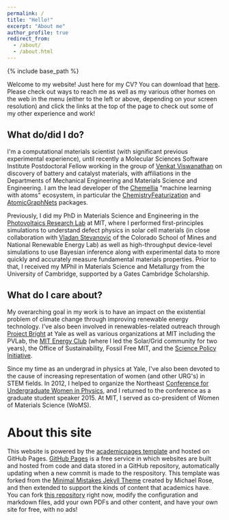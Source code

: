 ```yaml
---
permalink: /
title: "Hello!"
excerpt: "About me"
author_profile: true
redirect_from:
  - /about/
  - /about.html
---
```


{% include base_path %}

Welcome to my website! Just here for my CV? You can download that [here](/files/Kurchin_CV.pdf). Please check out ways to reach me as well as my various other homes on the web in the menu (either to the left or above, depending on your screen resolution) and click the links at the top of the page to check out some of my other experience and work!

## What do/did I do?
I'm a computational materials scientist (with significant previous experimental experience), until recently a Molecular Sciences Software Institute Postdoctoral Fellow working in the group of [Venkat Viswanathan](http://www.andrew.cmu.edu/user/venkatv/index.html) on discovery of battery and catalyst materials, with affiliations in the Departments of Mechanical Engineering and Materials Science and Engineering. I am the lead developer of the [Chemellia](https://github.com/Chemellia) "machine learning with atoms" ecosystem, in particular the [ChemistryFeaturization](https://chemellia.github.io/ChemistryFeaturization.jl/stable/) and [AtomicGraphNets](https://github.com/Chemellia/AtomicGraphNets.jl) packages.

Previously, I did my PhD in Materials Science and Engineering in the [Photovoltaics Research Lab](http://pv.mit.edu) at MIT, where I performed first-principles simulations to understand defect physics in solar cell materials (in close collaboration with [Vladan Stevanovic](https://scholar.google.com/citations?user=itfRzZAAAAAJ&hl=en) of the Colorado School of Mines and National Renewable Energy Lab) as well as high-throughput device-level simulations to use Bayesian inference along with experimental data to more quickly and accurately measure fundamental materials properties. Prior to that, I received my MPhil in Materials Science and Metallurgy from the University of Cambridge, supported by a Gates Cambridge Scholarship.

## What do I care about?
My overarching goal in my work is to have an impact on the existential problem of climate change through improving renewable energy technology. I've also been involved in renewables-related outreach through [Project Bright](http://campuspress.yale.edu/projectbright/) at Yale as well as various organizations at MIT including the PVLab, the [MIT Energy Club](https://www.mitenergyclub.org) (where I led the Solar/Grid community for two years), the Office of Sustainability, Fossil Free MIT, and the [Science Policy Initiative](https://mitspi.squarespace.com).

Since my time as an undergrad in physics at Yale, I've also been devoted to the cause of increasing representation of women (and other URG's) in STEM fields. In 2012, I helped to organize the Northeast [Conference for Undergraduate Women in Physics](https://www.aps.org/programs/women/workshops/cuwip.cfm), and I returned to the conference as a graduate student speaker 2015. At MIT, I served as co-president of Women of Materials Science (WoMS).

About this site
===============

This website is powered by the [academicpages template](https://github.com/academicpages/academicpages.github.io) and hosted on GitHub Pages. [GitHub Pages](https://pages.github.com) is a free service in which websites are built and hosted from code and data stored in a GitHub repository, automatically updating when a new commit is made to the respository. This template was forked from the [Minimal Mistakes Jekyll Theme](https://mmistakes.github.io/minimal-mistakes/) created by Michael Rose, and then extended to support the kinds of content that academics have. You can fork [this repository](https://github.com/academicpages/academicpages.github.io) right now, modify the configuration and markdown files, add your own PDFs and other content, and have your own site for free, with no ads!
